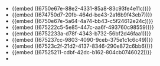 - {{embed ((6750e67e-88e2-4331-85a8-83c93fe4e11c))}}
- {{embed ((674750d7-20fb-464d-be43-2a16b9f43eb7))}}
- {{embed ((6750e67e-5a64-4a74-bb43-c5f24612e24c))}}
- {{embed ((675222c5-5e85-447c-aa6f-493760c98559))}}
- {{embed ((6752233a-d78f-4343-b732-56bf2d46faa1))}}
- {{embed ((675237cc-9803-4090-9ceb-375e1c1c6c49))}}
- {{embed ((67523c2f-21d2-4137-8346-290e872c6bb6))}}
- {{embed ((67525211-cdbf-42dc-b162-804cb0746022))}}
-